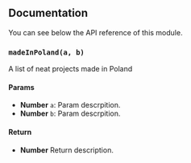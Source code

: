 ## Documentation

You can see below the API reference of this module.

### `madeInPoland(a, b)`
A list of neat projects made in Poland

#### Params
- **Number** `a`: Param descrpition.
- **Number** `b`: Param descrpition.

#### Return
- **Number** Return description.

